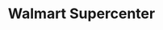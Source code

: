 ---
title: "Walmart Supercenter"
url: /jefferson-city/walmart-supercenter-supercenter-drive/
shop: Supermarkt
---